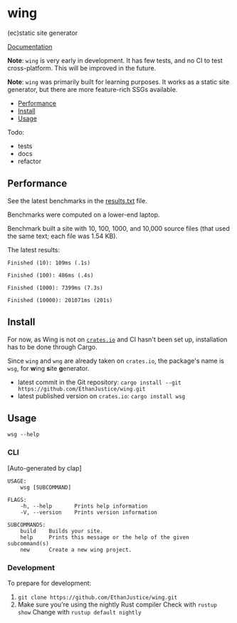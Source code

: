 # wing

(ec)static site generator

[Documentation](./docs/content/index.md)

**Note**: `wing` is very early in development. It has few tests, and no CI to test cross-platform. This will be improved in the future.

**Note**: `wing` was primarily built for learning purposes. It works as a static site generator, but there are more feature-rich SSGs available.

+ [Performance](#performance)
+ [Install](#install)
+ [Usage](#usage)

Todo:

+ tests
+ docs
+ refactor

## Performance

See the latest benchmarks in the [results.txt](./bench/results.txt) file.

Benchmarks were computed on a lower-end laptop.

Benchmark built a site with 10, 100, 1000, and 10,000 source files (that used the same text; each file was 1.54 KB).

The latest results:

```text
Finished (10): 109ms (.1s)

Finished (100): 486ms (.4s)

Finished (1000): 7399ms (7.3s)

Finished (10000): 201071ms (201s)
```

## Install

For now, as Wing is not on [`crates.io`](https://crates.io/) and CI hasn't been set up, installation has to be done through Cargo.

Since `wing` and `wng` are already taken on `crates.io`, the package's name is `wsg`, for **w**ing **s**ite **g**enerator.

+ latest commit in the Git repository: `cargo install --git https://github.com/EthanJustice/wing.git`
+ latest published version on `crates.io`: `cargo install wsg`

## Usage

`wsg --help`

### CLI

[Auto-generated by clap]

```text
USAGE:
    wsg [SUBCOMMAND]

FLAGS:
    -h, --help       Prints help information
    -V, --version    Prints version information

SUBCOMMANDS:
    build    Builds your site.
    help     Prints this message or the help of the given subcommand(s)
    new      Create a new wing project.
```

### Development

To prepare for development:

1. `git clone https://github.com/EthanJustice/wing.git`
2. Make sure you're using the nightly Rust compiler
  Check with `rustup show`
  Change with `rustup default nightly`
